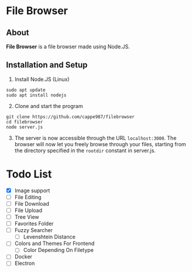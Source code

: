 # File Browser
## About

**File Browser** is a file browser made using Node.JS.

## Installation and Setup 

1. Install Node.JS (Linux)
```
sudo apt update
sudo apt install nodejs
```

2. Clone and start the program
```
git clone https://github.com/cappe987/filebrowser
cd filebrowser
node server.js
```

3. The server is now accessible through the URL `localhost:3000`. The browser will now let you freely browse through your files, starting from the directory specified in the `rootdir` constant in server.js.

# Todo List

- [X] Image support
- [ ] File Editing
- [ ] File Download
- [ ] File Upload
- [ ] Tree View
- [ ] Favorites Folder
- [ ] Fuzzy Searcher 
  - [ ] Levenshtein Distance
- [ ] Colors and Themes For Frontend 
  - [ ] Color Depending On Filetype 
- [ ] Docker
- [ ] Electron
